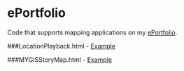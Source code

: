 # ePortfolio

Code that supports mapping applications on my <a href=http://bkingery.wixsite.com/portfolio>ePortfolio</a>.


###LocationPlayback.html - <a href=https://www.mapbox.com/mapbox-gl-js/example/playback-locations/>Example</a>

###MYGISStoryMap.html - <a href=https://www.mapbox.com/mapbox-gl-js/example/scroll-fly-to/>Example</a>






